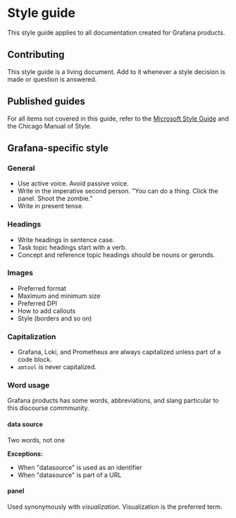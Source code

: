 # Style guide

This style guide applies to all documentation created for Grafana products.

## Contributing

This style guide is a living document. Add to it whenever a style decision is made or question is answered.

## Published guides

For all items not covered in this guide, refer to the [Microsoft Style Guide](https://docs.microsoft.com/en-us/style-guide/welcome/) and the Chicago Manual of Style.

## Grafana-specific style

### General

* Use active voice. Avoid passive voice.
* Write in the imperative second person. "You can do a thing. Click the panel. Shoot the zombie."
* Write in present tense.

### Headings

* Write headings in sentence case.
* Task topic headings start with a verb.
* Concept and reference topic headings should be nouns or gerunds.

### Images

* Preferred format
* Maximum and minimum size
* Preferred DPI
* How to add callouts
* Style (borders and so on)

### Capitalization

* Grafana, Loki, and Prometheus are always capitalized unless part of a code block.
* `amtool` is never capitalized.

### Word usage
Grafana products has some words, abbreviations, and slang particular to this discourse commmunity.

#### data source
Two words, not one

**Exceptions:**
* When "datasource" is used as an identifier
* When "datasource" is part of a URL

#### panel
Used synonymously with _visualization_. Visualization is the preferred term.
